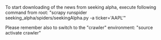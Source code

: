 To start downloading of the news from seeking alpha, execute following command from root:
    "scrapy runspider seeking_alpha/spiders/seekingAlpha.py -a ticker='AAPL'"

Please remember also to switch to the "crawler" environment:
    "source activate crawler"